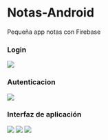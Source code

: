 # Notas-Android
Pequeña app notas con Firebase

### Login
![](https://github.com/Brian-54/Notas-Android/blob/main/img/1.jpeg?raw=true)
### Autenticacion
![](https://github.com/Brian-54/Notas-Android/blob/main/img/2.jpeg?raw=true)
### Interfaz de aplicación
![](https://github.com/Brian-54/Notas-Android/blob/main/img/3.jpeg?raw=true)
![](https://github.com/Brian-54/Notas-Android/blob/main/img/4.jpeg?raw=true)
![](https://github.com/Brian-54/Notas-Android/blob/main/img/5.jpeg?raw=true)

